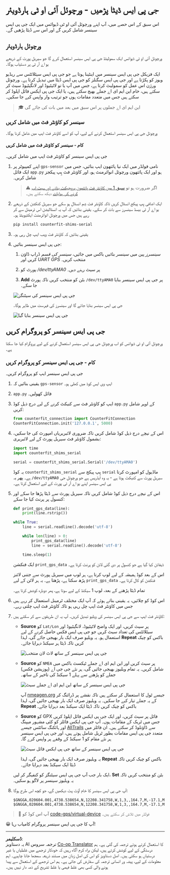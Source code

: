 <!--
CO_OP_TRANSLATOR_METADATA:
{
  "original_hash": "64f18a8f8aaa1fef5e7320e0992d8b3a",
  "translation_date": "2025-08-27T00:43:47+00:00",
  "source_file": "3-transport/lessons/1-location-tracking/virtual-device-gps-sensor.md",
  "language_code": "ur"
}
-->
# جی پی ایس ڈیٹا پڑھیں - ورچوئل آئی او ٹی ہارڈویئر

اس سبق کے اس حصے میں، آپ اپنے ورچوئل آئی او ٹی ڈیوائس میں ایک جی پی ایس سینسر شامل کریں گے اور اس سے ڈیٹا پڑھیں گے۔

## ورچوئل ہارڈویئر

ورچوئل آئی او ٹی ڈیوائس ایک سمولیٹڈ جی پی ایس سینسر استعمال کرے گا جو سیریل پورٹ کے ذریعے یو اے آر ٹی پر دستیاب ہوگا۔

ایک فزیکل جی پی ایس سینسر میں اینٹینا ہوتا ہے جو جی پی ایس سیٹلائٹس سے ریڈیو ویوز کو پکڑتا ہے اور جی پی ایس سگنلز کو جی پی ایس ڈیٹا میں تبدیل کرتا ہے۔ ورچوئل ورژن اس عمل کو سمولیٹ کرتا ہے، جس میں آپ یا تو لاٹیٹیوڈ اور لانگیٹیوڈ سیٹ کر سکتے ہیں، خام این ایم ای اے جملے بھیج سکتے ہیں، یا ایک جی پی ایکس فائل اپلوڈ کر سکتے ہیں جس میں متعدد مقامات ہوں جو ترتیب وار واپس کیے جا سکیں۔

> 🎓 این ایم ای اے جملوں پر اس سبق میں بعد میں بات کی جائے گی

### سینسر کو کاؤنٹر فٹ میں شامل کریں

ورچوئل جی پی ایس سینسر استعمال کرنے کے لیے، آپ کو اسے کاؤنٹر فٹ ایپ میں شامل کرنا ہوگا۔

#### کام - سینسر کو کاؤنٹر فٹ میں شامل کریں

جی پی ایس سینسر کو کاؤنٹر فٹ ایپ میں شامل کریں۔

1. اپنے کمپیوٹر پر `gps-sensor` نامی فولڈر میں ایک نیا پائتھون ایپ بنائیں، جس میں ایک فائل `app.py` ہو اور ایک پائتھون ورچوئل انوائرمنٹ ہو، اور کاؤنٹر فٹ پِپ پیکجز شامل کریں۔

    > ⚠️ اگر ضرورت ہو تو [سبق 1 میں کاؤنٹر فٹ پائتھون پروجیکٹ بنانے اور سیٹ اپ کرنے کی ہدایات](../../../1-getting-started/lessons/1-introduction-to-iot/virtual-device.md) دیکھ سکتے ہیں۔

1. ایک اضافی پِپ پیکج انسٹال کریں تاکہ کاؤنٹر فٹ شِم انسٹال ہو سکے جو سیریل کنکشن کے ذریعے یو اے آر ٹی بیسڈ سینسرز سے بات کر سکے۔ یقینی بنائیں کہ آپ یہ انسٹالیشن اس ٹرمینل سے کر رہے ہیں جس میں ورچوئل انوائرمنٹ ایکٹیویٹڈ ہو۔

    ```sh
    pip install counterfit-shims-serial
    ```

1. یقینی بنائیں کہ کاؤنٹر فٹ ویب ایپ چل رہی ہو۔

1. جی پی ایس سینسر بنائیں:

    1. *سینسرز* پین میں *سینسر بنائیں* باکس میں جائیں، *سینسر کی قسم* ڈراپ ڈاؤن کریں اور *UART GPS* منتخب کریں۔

    1. *پورٹ* کو */dev/ttyAMA0* پر سیٹ رہنے دیں۔

    1. **Add** بٹن کو منتخب کریں تاکہ پورٹ `/dev/ttyAMA0` پر جی پی ایس سینسر بنایا جا سکے۔

    ![جی پی ایس سینسر کی سیٹنگز](../../../../../translated_images/counterfit-create-gps-sensor.6385dc9357d85ad1d47b4abb2525e7651fd498917d25eefc5a72feab09eedc70.ur.png)

    جی پی ایس سینسر بنایا جائے گا اور سینسرز کی فہرست میں ظاہر ہوگا۔

    ![جی پی ایس سینسر بنایا گیا](../../../../../translated_images/counterfit-gps-sensor.3fbb15af0a5367566f2f11324ef5a6f30861cdf2b497071a5e002b7aa473550e.ur.png)

## جی پی ایس سینسر کو پروگرام کریں

ورچوئل آئی او ٹی ڈیوائس کو اب ورچوئل جی پی ایس سینسر استعمال کرنے کے لیے پروگرام کیا جا سکتا ہے۔

### کام - جی پی ایس سینسر کو پروگرام کریں

جی پی ایس سینسر ایپ کو پروگرام کریں۔

1. یقینی بنائیں کہ `gps-sensor` ایپ وی ایس کوڈ میں کھلی ہو۔

1. `app.py` فائل کھولیں۔

1. ایپ کو کاؤنٹر فٹ سے کنیکٹ کرنے کے لیے درج ذیل کوڈ `app.py` کے اوپر شامل کریں:

    ```python
    from counterfit_connection import CounterFitConnection
    CounterFitConnection.init('127.0.0.1', 5000)
    ```

1. اس کے نیچے درج ذیل کوڈ شامل کریں تاکہ ضروری لائبریریاں امپورٹ کی جا سکیں، بشمول کاؤنٹر فٹ سیریل پورٹ کے لیے لائبریری:

    ```python
    import time
    import counterfit_shims_serial
    
    serial = counterfit_shims_serial.Serial('/dev/ttyAMA0')
    ```

    یہ کوڈ `counterfit_shims_serial` پِپ پیکج سے `serial` ماڈیول کو امپورٹ کرتا ہے۔ پھر یہ `/dev/ttyAMA0` سیریل پورٹ سے کنیکٹ ہوتا ہے - یہ وہ ایڈریس ہے جو ورچوئل جی پی ایس سینسر اپنے یو اے آر ٹی پورٹ کے لیے استعمال کرتا ہے۔

1. اس کے نیچے درج ذیل کوڈ شامل کریں تاکہ سیریل پورٹ سے ڈیٹا پڑھا جا سکے اور کنسول پر پرنٹ کیا جا سکے:

    ```python
    def print_gps_data(line):
        print(line.rstrip())
    
    while True:
        line = serial.readline().decode('utf-8')
    
        while len(line) > 0:
            print_gps_data(line)
            line = serial.readline().decode('utf-8')
    
        time.sleep(1)
    ```

    ایک فنکشن `print_gps_data` ڈیفائن کیا گیا ہے جو کنسول پر دی گئی لائن کو پرنٹ کرتا ہے۔

    اس کے بعد کوڈ ہمیشہ کے لیے لوپ کرتا ہے، ہر لوپ میں سیریل پورٹ سے جتنی لائنز پڑھ سکتا ہے، پڑھتا ہے۔ یہ ہر لائن کے لیے `print_gps_data` فنکشن کو کال کرتا ہے۔

    تمام ڈیٹا پڑھنے کے بعد، لوپ 1 سیکنڈ کے لیے سوتا ہے، پھر دوبارہ کوشش کرتا ہے۔

1. اس کوڈ کو چلائیں، یہ یقینی بناتے ہوئے کہ آپ ایک مختلف ٹرمینل استعمال کر رہے ہیں جس میں کاؤنٹر فٹ ایپ چل رہی ہو تاکہ کاؤنٹر فٹ ایپ چلتی رہے۔

1. کاؤنٹر فٹ ایپ سے جی پی ایس سینسر کی ویلیو تبدیل کریں۔ آپ یہ ان طریقوں سے کر سکتے ہیں:

    * **Source** کو `Lat/Lon` پر سیٹ کریں، اور ایک واضح لاٹیٹیوڈ، لانگیٹیوڈ اور سیٹلائٹس کی تعداد سیٹ کریں جو جی پی ایس فکس حاصل کرنے کے لیے استعمال ہو۔ یہ ویلیو صرف ایک بار بھیجی جائے گی، لہذا **Repeat** باکس کو چیک کریں تاکہ ڈیٹا ہر سیکنڈ دہرایا جائے۔

      ![جی پی ایس سینسر کے ساتھ لاٹ لان منتخب](../../../../../translated_images/counterfit-gps-sensor-latlon.008c867d75464fbe7f84107cc57040df565ac07cb57d2f21db37d087d470197d.ur.png)

    * **Source** کو `NMEA` پر سیٹ کریں اور این ایم ای اے جملے ٹیکسٹ باکس میں شامل کریں۔ یہ تمام ویلیوز بھیجی جائیں گی، ہر نئے جی جی اے (پوزیشن فکس) جملے کو پڑھنے سے پہلے 1 سیکنڈ کی تاخیر کے ساتھ۔

      ![جی پی ایس سینسر کے ساتھ این ایم ای اے جملے سیٹ](../../../../../translated_images/counterfit-gps-sensor-nmea.c62eea442171e17e19528b051b104cfcecdc9cd18db7bc72920f29821ae63f73.ur.png)

      آپ [nmeagen.org](https://www.nmeagen.org) جیسے ٹول کا استعمال کر سکتے ہیں تاکہ نقشے پر ڈرائنگ کر کے یہ جملے تیار کیے جا سکیں۔ یہ ویلیوز صرف ایک بار بھیجی جائیں گی، لہذا **Repeat** باکس کو چیک کریں تاکہ ڈیٹا ایک سیکنڈ بعد دہرایا جائے۔

    * **Source** کو GPX فائل پر سیٹ کریں، اور ایک جی پی ایکس فائل اپلوڈ کریں جس میں ٹریک کے مقامات ہوں۔ آپ جی پی ایکس فائلز کو کئی مشہور میپنگ اور ہائکنگ سائٹس جیسے [AllTrails](https://www.alltrails.com/) سے ڈاؤنلوڈ کر سکتے ہیں۔ ان فائلز میں متعدد جی پی ایس مقامات بطور ٹریل شامل ہوتے ہیں، اور جی پی ایس سینسر ہر نئے مقام کو 1 سیکنڈ کے وقفے پر واپس کرے گا۔

      ![جی پی ایس سینسر کے ساتھ جی پی ایکس فائل سیٹ](../../../../../translated_images/counterfit-gps-sensor-gpxfile.8310b063ce8a425ccc8ebeec8306aeac5e8e55207f007d52c6e1194432a70cd9.ur.png)

      یہ ویلیوز صرف ایک بار بھیجی جائیں گی، لہذا **Repeat** باکس کو چیک کریں تاکہ ڈیٹا ایک سیکنڈ بعد دہرایا جائے۔

    ایک بار جب آپ جی پی ایس سیٹنگز کو کنفیگر کر لیں، **Set** بٹن کو منتخب کریں تاکہ یہ ویلیوز سینسر پر لاگو ہو سکیں۔

1. آپ جی پی ایس سینسر کا خام آؤٹ پٹ دیکھیں گے، جو کچھ اس طرح ہوگا:

    ```output
    $GNGGA,020604.001,4738.538654,N,12208.341758,W,1,3,,164.7,M,-17.1,M,,*67
    $GNGGA,020604.001,4738.538654,N,12208.341758,W,1,3,,164.7,M,-17.1,M,,*67
    ```

> 💁 آپ اس کوڈ کو [code-gps/virtual-device](../../../../../3-transport/lessons/1-location-tracking/code-gps/virtual-device) فولڈر میں تلاش کر سکتے ہیں۔

😀 آپ کا جی پی ایس سینسر پروگرام کامیاب رہا!

---

**ڈسکلیمر**:  
یہ دستاویز AI ترجمہ سروس [Co-op Translator](https://github.com/Azure/co-op-translator) کا استعمال کرتے ہوئے ترجمہ کی گئی ہے۔ ہم درستگی کے لیے کوشش کرتے ہیں، لیکن براہ کرم آگاہ رہیں کہ خودکار ترجمے میں غلطیاں یا غیر درستیاں ہو سکتی ہیں۔ اصل دستاویز کو اس کی اصل زبان میں مستند ذریعہ سمجھا جانا چاہیے۔ اہم معلومات کے لیے، پیشہ ور انسانی ترجمہ کی سفارش کی جاتی ہے۔ ہم اس ترجمے کے استعمال سے پیدا ہونے والی کسی بھی غلط فہمی یا غلط تشریح کے ذمہ دار نہیں ہیں۔